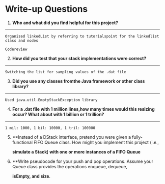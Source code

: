 # Write-up Questions

1. **Who and what did you find helpful for this project?**
-------

    Organized linkedList by referring to tutorialspoint for the linkedlist class and nodes

    Codereview

2. **How did you test that your stack implementations were correct?**
------

    Switching the list for sampling values of the .dat file

3. **Did you use any classes fromthe Java framework or other class library?**
--------

    Used java.util.EmptyStackException library

4. **For  a  .dat  file  with  1  million  lines,how  many times would this resizing occur? What about with 1 billion or 1 trillion?**
  --------
    1 mil: 1000, 1 bil: 10000, 1 tril: 100000
    
    
5. **Instead of a DStack interface, pretend you were given a fully-functional FIFO Queue class. How might you implement this project (i.e., 

   **simulate a Stack) with one or more instances of a FIFO Queue**
   
   
   
6. **Write pseudocode for your push and pop operations. Assume your Queue class provides the operations enqueue, dequeue, 

   **isEmpty, and size.**
    
